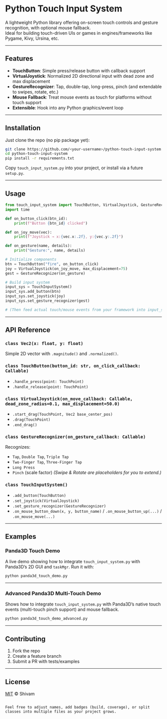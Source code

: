 # Python Touch Input System

A lightweight Python library offering on-screen touch controls and gesture recognition, with optional mouse fallback.  
Ideal for building touch-driven UIs or games in engines/frameworks like Pygame, Kivy, Ursina, etc.

---

## Features

- **TouchButton**: Simple press/release button with callback support  
- **VirtualJoystick**: Normalized 2D directional input with dead zone and max displacement  
- **GestureRecognizer**: Tap, double-tap, long-press, pinch (and extendable to swipes, rotate, etc.)  
- **Mouse Fallback**: Treat mouse events as touch for platforms without touch support  
- **Extensible**: Hook into any Python graphics/event loop  

---

## Installation

Just clone the repo (no pip package yet):

```bash
git clone https://github.com/<your-username>/python-touch-input-system.git
cd python-touch-input-system
pip install -r requirements.txt
````

Copy `touch_input_system.py` into your project, or install via a future `setup.py`.

---

## Usage

```python
from touch_input_system import TouchButton, VirtualJoystick, GestureRecognizer, TouchInputSystem, TouchPoint, Vec2
import time

def on_button_click(btn_id):
    print(f"Button {btn_id} clicked")

def on_joy_move(vec):
    print(f"Joystick → x:{vec.x:.2f}, y:{vec.y:.2f}")

def on_gesture(name, details):
    print("Gesture:", name, details)

# Initialize components
btn = TouchButton("fire", on_button_click)
joy = VirtualJoystick(on_joy_move, max_displacement=75)
gest = GestureRecognizer(on_gesture)

# Build input system
input_sys = TouchInputSystem()
input_sys.add_button(btn)
input_sys.set_joystick(joy)
input_sys.set_gesture_recognizer(gest)

# (Then feed actual touch/mouse events from your framework into input_sys)
```

---

## API Reference

### `class Vec2(x: float, y: float)`

Simple 2D vector with `.magnitude()` and `.normalized()`.

### `class TouchButton(button_id: str, on_click_callback: Callable)`

* `.handle_press(point: TouchPoint)`
* `.handle_release(point: TouchPoint)`

### `class VirtualJoystick(on_move_callback: Callable, dead_zone_radius=0.1, max_displacement=50.0)`

* `.start_drag(TouchPoint, Vec2 base_center_pos)`
* `.drag(TouchPoint)`
* `.end_drag()`

### `class GestureRecognizer(on_gesture_callback: Callable)`

Recognizes:

* `Tap`, `Double Tap`, `Triple Tap`
* `Two-Finger Tap`, `Three-Finger Tap`
* `Long Press`
* `Pinch` (scale factor)
  *(Swipe & Rotate are placeholders for you to extend.)*

### `class TouchInputSystem()`

* `.add_button(TouchButton)`
* `.set_joystick(VirtualJoystick)`
* `.set_gesture_recognizer(GestureRecognizer)`
* `.on_mouse_button_down(x, y, button_name)` / `.on_mouse_button_up(...)` / `.on_mouse_move(...)`

---

## Examples

### Panda3D Touch Demo
A live demo showing how to integrate `touch_input_system.py` with Panda3D’s
2D GUI and `taskMgr`. Run it with:

```bash
python panda3d_touch_demo.py
```

---

### Advanced Panda3D Multi-Touch Demo

Shows how to integrate `touch_input_system.py` with Panda3D’s native touch events (multi-touch pinch support) and mouse fallback.

```bash
python panda3d_touch_demo_advanced.py
```

---

## Contributing

1. Fork the repo
2. Create a feature branch
3. Submit a PR with tests/examples

---

## License

[MIT](LICENSE) © Shivam

```

Feel free to adjust names, add badges (build, coverage), or split classes into multiple files as your project grows.
```
